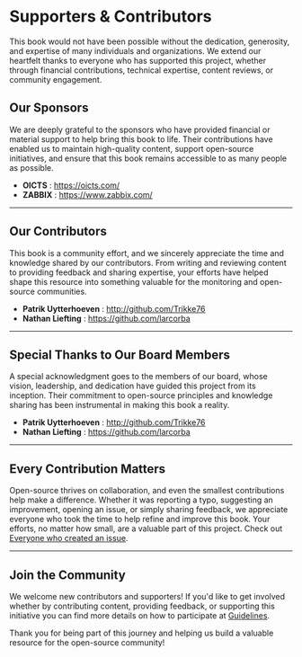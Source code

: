 # Supporters & Contributors

This book would not have been possible without the dedication, generosity, and
expertise of many individuals and organizations. We extend our heartfelt thanks
to everyone who has supported this project, whether through financial contributions,
technical expertise, content reviews, or community engagement.

## Our Sponsors

We are deeply grateful to the sponsors who have provided financial or material
support to help bring this book to life. Their contributions have enabled us to
maintain high-quality content, support open-source initiatives, and ensure that
this book remains accessible to as many people as possible.

- **OICTS** : https://oicts.com/
- **ZABBIX** : https://www.zabbix.com/

---

## Our Contributors

This book is a community effort, and we sincerely appreciate the time and knowledge
shared by our contributors. From writing and reviewing content to providing feedback
and sharing expertise, your efforts have helped shape this resource into something
valuable for the monitoring and open-source communities.

- **Patrik Uytterhoeven** : http://github.com/Trikke76
- **Nathan Liefting** : https://github.com/larcorba

---

## Special Thanks to Our Board Members

A special acknowledgment goes to the members of our board, whose vision, leadership,
and dedication have guided this project from its inception. Their commitment to
open-source principles and knowledge sharing has been instrumental in making this
book a reality.

- **Patrik Uytterhoeven** : http://github.com/Trikke76
- **Nathan Liefting** : https://github.com/larcorba

---

## Every Contribution Matters
Open-source thrives on collaboration, and even the smallest contributions help
make a difference. Whether it was reporting a typo, suggesting an improvement,
opening an issue, or simply sharing feedback, we appreciate everyone who took
the time to help refine and improve this book. Your efforts, no matter how small,
are a valuable part of this project. Check out [Everyone who created an issue](https://github.com/penmasters/zabbix-book/issues?q=is%3Aissue%20).

---

## Join the Community
We welcome new contributors and supporters! If you'd like to get involved whether
by contributing content, providing feedback, or supporting this initiative you can
find more details on how to participate at [Guidelines](./Guidelines.md).

Thank you for being part of this journey and helping us build a valuable resource
for the open-source community!

